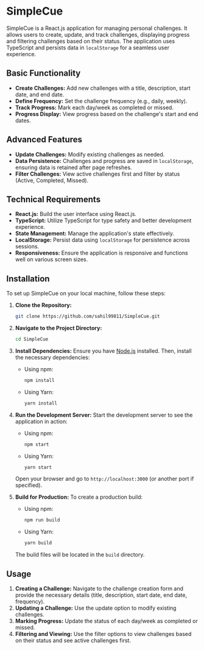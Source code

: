 

# SimpleCue

SimpleCue is a React.js application for managing personal challenges. It allows users to create, update, and track challenges, displaying progress and filtering challenges based on their status. The application uses TypeScript and persists data in `localStorage` for a seamless user experience.

## Basic Functionality

- **Create Challenges:** Add new challenges with a title, description, start date, and end date.
- **Define Frequency:** Set the challenge frequency (e.g., daily, weekly).
- **Track Progress:** Mark each day/week as completed or missed.
- **Progress Display:** View progress based on the challenge's start and end dates.

## Advanced Features

- **Update Challenges:** Modify existing challenges as needed.
- **Data Persistence:** Challenges and progress are saved in `localStorage`, ensuring data is retained after page refreshes.
- **Filter Challenges:** View active challenges first and filter by status (Active, Completed, Missed).

## Technical Requirements

- **React.js:** Build the user interface using React.js.
- **TypeScript:** Utilize TypeScript for type safety and better development experience.
- **State Management:** Manage the application's state effectively.
- **LocalStorage:** Persist data using `localStorage` for persistence across sessions.
- **Responsiveness:** Ensure the application is responsive and functions well on various screen sizes.

## Installation

To set up SimpleCue on your local machine, follow these steps:

1. **Clone the Repository:**
   ```bash
   git clone https://github.com/sahil99811/SimpleCue.git
   ```

2. **Navigate to the Project Directory:**
   ```bash
   cd SimpleCue
   ```

3. **Install Dependencies:**
   Ensure you have [Node.js](https://nodejs.org/) installed. Then, install the necessary dependencies:
   - Using npm:
     ```bash
     npm install
     ```
   - Using Yarn:
     ```bash
     yarn install
     ```

4. **Run the Development Server:**
   Start the development server to see the application in action:
   - Using npm:
     ```bash
     npm start
     ```
   - Using Yarn:
     ```bash
     yarn start
     ```

   Open your browser and go to `http://localhost:3000` (or another port if specified).

5. **Build for Production:**
   To create a production build:
   - Using npm:
     ```bash
     npm run build
     ```
   - Using Yarn:
     ```bash
     yarn build
     ```

   The build files will be located in the `build` directory.

## Usage

1. **Creating a Challenge:** Navigate to the challenge creation form and provide the necessary details (title, description, start date, end date, frequency).
2. **Updating a Challenge:** Use the update option to modify existing challenges.
3. **Marking Progress:** Update the status of each day/week as completed or missed.
4. **Filtering and Viewing:** Use the filter options to view challenges based on their status and see active challenges first.
